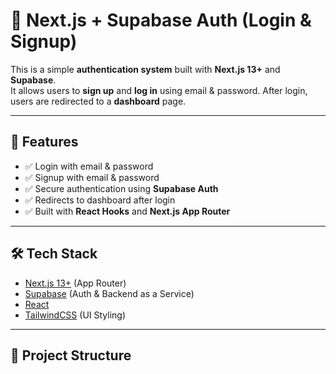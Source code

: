 # 🔐 Next.js + Supabase Auth (Login & Signup)

This is a simple **authentication system** built with **Next.js 13+** and **Supabase**.  
It allows users to **sign up** and **log in** using email & password. After login, users are redirected to a **dashboard** page.

---

## 🚀 Features
- ✅ Login with email & password  
- ✅ Signup with email & password  
- ✅ Secure authentication using **Supabase Auth**  
- ✅ Redirects to dashboard after login  
- ✅ Built with **React Hooks** and **Next.js App Router**  

---

## 🛠️ Tech Stack
- [Next.js 13+](https://nextjs.org/) (App Router)
- [Supabase](https://supabase.com/) (Auth & Backend as a Service)
- [React](https://react.dev/)
- [TailwindCSS](https://tailwindcss.com/) (UI Styling)

---

## 📂 Project Structure
